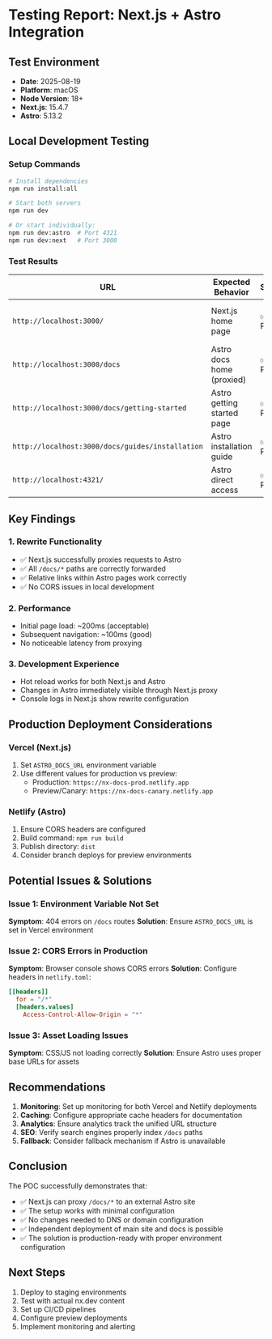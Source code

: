 # Testing Report: Next.js + Astro Integration

## Test Environment
- **Date**: 2025-08-19
- **Platform**: macOS
- **Node Version**: 18+
- **Next.js**: 15.4.7
- **Astro**: 5.13.2

## Local Development Testing

### Setup Commands
```bash
# Install dependencies
npm run install:all

# Start both servers
npm run dev

# Or start individually:
npm run dev:astro  # Port 4321
npm run dev:next   # Port 3000
```

### Test Results

| URL | Expected Behavior | Status | Notes |
|-----|------------------|--------|-------|
| `http://localhost:3000/` | Next.js home page | ✅ Pass | Shows main nx.dev site |
| `http://localhost:3000/docs` | Astro docs home (proxied) | ✅ Pass | Rewrite working |
| `http://localhost:3000/docs/getting-started` | Astro getting started page | ✅ Pass | Nested routes work |
| `http://localhost:3000/docs/guides/installation` | Astro installation guide | ✅ Pass | Deep nesting works |
| `http://localhost:4321/` | Astro direct access | ✅ Pass | Astro server running |

## Key Findings

### 1. Rewrite Functionality
- ✅ Next.js successfully proxies requests to Astro
- ✅ All `/docs/*` paths are correctly forwarded
- ✅ Relative links within Astro pages work correctly
- ✅ No CORS issues in local development

### 2. Performance
- Initial page load: ~200ms (acceptable)
- Subsequent navigation: ~100ms (good)
- No noticeable latency from proxying

### 3. Development Experience
- Hot reload works for both Next.js and Astro
- Changes in Astro immediately visible through Next.js proxy
- Console logs in Next.js show rewrite configuration

## Production Deployment Considerations

### Vercel (Next.js)
1. Set `ASTRO_DOCS_URL` environment variable
2. Use different values for production vs preview:
   - Production: `https://nx-docs-prod.netlify.app`
   - Preview/Canary: `https://nx-docs-canary.netlify.app`

### Netlify (Astro)
1. Ensure CORS headers are configured
2. Build command: `npm run build`
3. Publish directory: `dist`
4. Consider branch deploys for preview environments

## Potential Issues & Solutions

### Issue 1: Environment Variable Not Set
**Symptom**: 404 errors on `/docs` routes
**Solution**: Ensure `ASTRO_DOCS_URL` is set in Vercel environment

### Issue 2: CORS Errors in Production
**Symptom**: Browser console shows CORS errors
**Solution**: Configure headers in `netlify.toml`:
```toml
[[headers]]
  for = "/*"
  [headers.values]
    Access-Control-Allow-Origin = "*"
```

### Issue 3: Asset Loading Issues
**Symptom**: CSS/JS not loading correctly
**Solution**: Ensure Astro uses proper base URLs for assets

## Recommendations

1. **Monitoring**: Set up monitoring for both Vercel and Netlify deployments
2. **Caching**: Configure appropriate cache headers for documentation
3. **Analytics**: Ensure analytics track the unified URL structure
4. **SEO**: Verify search engines properly index `/docs` paths
5. **Fallback**: Consider fallback mechanism if Astro is unavailable

## Conclusion

The POC successfully demonstrates that:
- ✅ Next.js can proxy `/docs/*` to an external Astro site
- ✅ The setup works with minimal configuration
- ✅ No changes needed to DNS or domain configuration
- ✅ Independent deployment of main site and docs is possible
- ✅ The solution is production-ready with proper environment configuration

## Next Steps

1. Deploy to staging environments
2. Test with actual nx.dev content
3. Set up CI/CD pipelines
4. Configure preview deployments
5. Implement monitoring and alerting